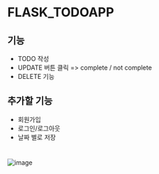 # FLASK_TODOAPP
## 기능
* TODO 작성
* UPDATE 버튼 클릭 => complete / not complete 
* DELETE 기능

## 추가할 기능
* 회원가입
* 로그인/로그아웃
* 날짜 별로 저장

#
![image](https://user-images.githubusercontent.com/58755166/108617419-8065d200-7459-11eb-8ef5-87dce1a98706.png)
